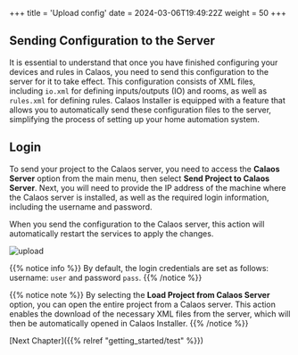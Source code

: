 +++
title = 'Upload config'
date = 2024-03-06T19:49:22Z
weight = 50
+++

## Sending Configuration to the Server

It is essential to understand that once you have finished configuring your devices and rules in Calaos, you need to send this configuration to the server for it to take effect. This configuration consists of XML files, including `io.xml` for defining inputs/outputs (IO) and rooms, as well as `rules.xml` for defining rules. Calaos Installer is equipped with a feature that allows you to automatically send these configuration files to the server, simplifying the process of setting up your home automation system.

## Login

To send your project to the Calaos server, you need to access the **Calaos Server** option from the main menu, then select **Send Project to Calaos Server**. Next, you will need to provide the IP address of the machine where the Calaos server is installed, as well as the required login information, including the username and password.

When you send the configuration to the Calaos server, this action will automatically restart the services to apply the changes.

![upload](/en/getting_started/images/upload.png?width=20pc&classes=shadow)

{{% notice info %}}
By default, the login credentials are set as follows: username: `user` and password `pass`.
{{% /notice %}}

{{% notice note %}}
By selecting the **Load Project from Calaos Server** option, you can open the entire project from a Calaos server. This action enables the download of the necessary XML files from the server, which will then be automatically opened in Calaos Installer.
{{% /notice %}}

[Next Chapter]({{% relref "getting_started/test" %}})

